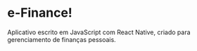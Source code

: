 # e-Finance!

Aplicativo escrito em JavaScript com React Native, criado para gerenciamento de finanças pessoais.